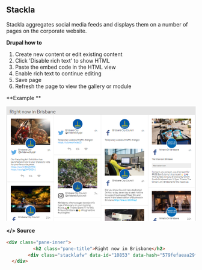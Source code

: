 ## Stackla

Stackla aggregates social media feeds and displays them on a number of pages on the corporate website.

**Drupal how to**

1. Create new content or edit existing content
2. Click 'Disable rich text' to show HTML
3. Paste the embed code in the HTML view
4. Enable rich text to continue editing
5. Save page
6. Refresh the page to view the gallery or module

**Example **

![](/assets/elements_Stackla.png)

**&lt;/&gt; Source**

```html
<div class="pane-inner">
          <h2 class="pane-title">Right now in Brisbane</h2>
        <div class="stacklafw" data-id="10853" data-hash="579fefaeaa29f" data-ct="" data-alias="social.brisbane.qld.gov.au" data-ttl="30" data-uid="1" style="transition: height 1s; height: 2088px;"><iframe src="https://widget.stackla.com/widget/show/?wid=579fefaeaa29f&amp;ct=&amp;domain=social.brisbane.qld.gov.au&amp;ttl=30&amp;unique_id=1" frameborder="0" id="stack-widget-embed-10853" scrolling="no" width="100%" allowtransparency="true" style="visibility: visible; transition: height 0.5s;" height="2088" title="CorpWeb homepage"></iframe></div>
  </div>
```



